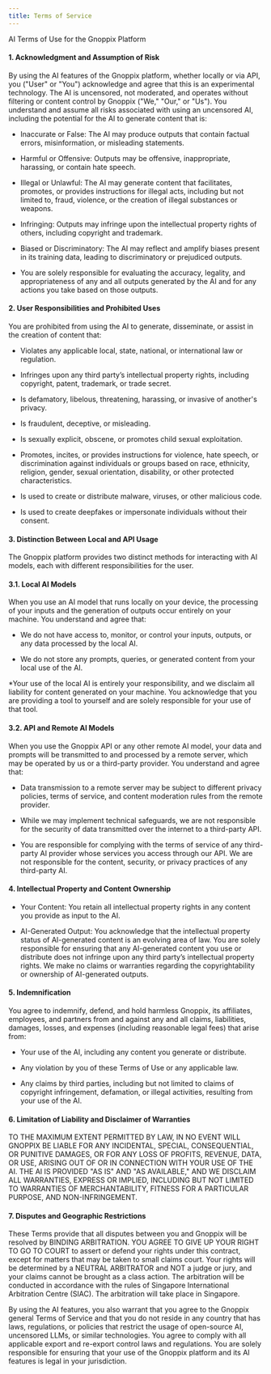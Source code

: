 ```yaml
---
title: Terms of Service
---
```


AI Terms of Use for the Gnoppix Platform

#### 1. Acknowledgment and Assumption of Risk

By using the AI features of the Gnoppix platform, whether locally or via API, you ("User" or "You") acknowledge and agree that this is an experimental technology. The AI is uncensored, not moderated, and operates without filtering or content control by Gnoppix ("We," "Our," or "Us"). You understand and assume all risks associated with using an uncensored AI, including the potential for the AI to generate content that is:

* Inaccurate or False: The AI may produce outputs that contain factual errors, misinformation, or misleading statements.

* Harmful or Offensive: Outputs may be offensive, inappropriate, harassing, or contain hate speech.

* Illegal or Unlawful: The AI may generate content that facilitates, promotes, or provides instructions for illegal acts, including but not limited to, fraud, violence, or the creation of illegal substances or weapons.

* Infringing: Outputs may infringe upon the intellectual property rights of others, including copyright and trademark.

* Biased or Discriminatory: The AI may reflect and amplify biases present in its training data, leading to discriminatory or prejudiced outputs.

* You are solely responsible for evaluating the accuracy, legality, and appropriateness of any and all outputs generated by the AI and for any actions you take based on those outputs.

#### 2. User Responsibilities and Prohibited Uses

You are prohibited from using the AI to generate, disseminate, or assist in the creation of content that:

* Violates any applicable local, state, national, or international law or regulation.

* Infringes upon any third party’s intellectual property rights, including copyright, patent, trademark, or trade secret.

* Is defamatory, libelous, threatening, harassing, or invasive of another's privacy.

* Is fraudulent, deceptive, or misleading.

* Is sexually explicit, obscene, or promotes child sexual exploitation.

* Promotes, incites, or provides instructions for violence, hate speech, or discrimination against individuals or groups based on race, ethnicity, religion, gender, sexual orientation, disability, or other protected characteristics.

* Is used to create or distribute malware, viruses, or other malicious code.

* Is used to create deepfakes or impersonate individuals without their consent.

#### 3. Distinction Between Local and API Usage

The Gnoppix platform provides two distinct methods for interacting with AI models, each with different responsibilities for the user.

#### 3.1. Local AI Models

When you use an AI model that runs locally on your device, the processing of your inputs and the generation of outputs occur entirely on your machine. You understand and agree that:

* We do not have access to, monitor, or control your inputs, outputs, or any data processed by the local AI.

* We do not store any prompts, queries, or generated content from your local use of the AI.

*Your use of the local AI is entirely your responsibility, and we disclaim all liability for content generated on your machine. You acknowledge that you are providing a tool to yourself and are solely responsible for your use of that tool.

#### 3.2. API and Remote AI Models

When you use the Gnoppix API or any other remote AI model, your data and prompts will be transmitted to and processed by a remote server, which may be operated by us or a third-party provider. You understand and agree that:

* Data transmission to a remote server may be subject to different privacy policies, terms of service, and content moderation rules from the remote provider.

* While we may implement technical safeguards, we are not responsible for the security of data transmitted over the internet to a third-party API.

* You are responsible for complying with the terms of service of any third-party AI provider whose services you access through our API. We are not responsible for the content, security, or privacy practices of any third-party AI.

#### 4. Intellectual Property and Content Ownership

* Your Content: You retain all intellectual property rights in any content you provide as input to the AI.

* AI-Generated Output: You acknowledge that the intellectual property status of AI-generated content is an evolving area of law. You are solely responsible for ensuring that any AI-generated content you use or distribute does not infringe upon any third party’s intellectual property rights. We make no claims or warranties regarding the copyrightability or ownership of AI-generated outputs.

#### 5. Indemnification

You agree to indemnify, defend, and hold harmless Gnoppix, its affiliates, employees, and partners from and against any and all claims, liabilities, damages, losses, and expenses (including reasonable legal fees) that arise from:

* Your use of the AI, including any content you generate or distribute.

* Any violation by you of these Terms of Use or any applicable law.

* Any claims by third parties, including but not limited to claims of copyright infringement, defamation, or illegal activities, resulting from your use of the AI.

#### 6. Limitation of Liability and Disclaimer of Warranties

TO THE MAXIMUM EXTENT PERMITTED BY LAW, IN NO EVENT WILL GNOPPIX BE LIABLE FOR ANY INCIDENTAL, SPECIAL, CONSEQUENTIAL, OR PUNITIVE DAMAGES, OR FOR ANY LOSS OF PROFITS, REVENUE, DATA, OR USE, ARISING OUT OF OR IN CONNECTION WITH YOUR USE OF THE AI. THE AI IS PROVIDED "AS IS" AND "AS AVAILABLE," AND WE DISCLAIM ALL WARRANTIES, EXPRESS OR IMPLIED, INCLUDING BUT NOT LIMITED TO WARRANTIES OF MERCHANTABILITY, FITNESS FOR A PARTICULAR PURPOSE, AND NON-INFRINGEMENT.

#### 7. Disputes and Geographic Restrictions

These Terms provide that all disputes between you and Gnoppix will be resolved by BINDING ARBITRATION. YOU AGREE TO GIVE UP YOUR RIGHT TO GO TO COURT to assert or defend your rights under this contract, except for matters that may be taken to small claims court. Your rights will be determined by a NEUTRAL ARBITRATOR and NOT a judge or jury, and your claims cannot be brought as a class action. The arbitration will be conducted in accordance with the rules of Singapore International Arbitration Centre (SIAC). The arbitration will take place in Singapore.

By using the AI features, you also warrant that you agree to the Gnoppix general Terms of Service and that you do not reside in any country that has laws, regulations, or policies that restrict the usage of open-source AI, uncensored LLMs, or similar technologies. You agree to comply with all applicable export and re-export control laws and regulations. You are solely responsible for ensuring that your use of the Gnoppix platform and its AI features is legal in your jurisdiction.

